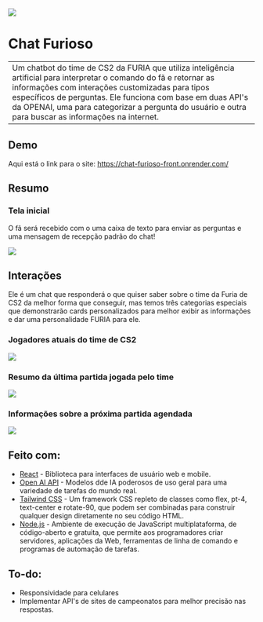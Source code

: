 # ![](https://amorimbreno.github.io/images/conversation.png)
# Chat Furioso
<table>
<tr>
<td>
 Um chatbot do time de CS2 da FURIA que utiliza inteligência artificial para interpretar o comando do fã e retornar as informações com interações customizadas para tipos específicos de perguntas. Ele funciona com base em duas API's da OPENAI, uma para categorizar a pergunta do usuário e outra para buscar as informações na internet. 
</td>
</tr>
</table>

## Demo
Aqui está o link para o site:  https://chat-furioso-front.onrender.com/

## Resumo

### Tela inicial
O fã será recebido com o uma caixa de texto para enviar as perguntas e uma mensagem de recepção padrão do chat!

![](https://amorimbreno.github.io/images/chat-furioso-landing.png)

## Interações
Ele é um chat que responderá o que quiser saber sobre o time da Furia de CS2 da melhor forma que conseguir, mas temos três categorias especiais que demonstrarão cards personalizados para melhor exibir as informações e dar uma personalidade FURIA para ele.

### Jogadores atuais do time de CS2

![](https://amorimbreno.github.io/images/chat-furioso-players-card.png)

### Resumo da última partida jogada pelo time

![](https://amorimbreno.github.io/images/chat-furioso-prev-game-card.png)

### Informações sobre a próxima partida agendada

![](https://amorimbreno.github.io/images/chat-furioso-next-game-with-image.png)

## Feito com:

- [React](https://react.dev/) - Biblioteca para interfaces de usuário web e mobile.
- [Open AI API](https://openai.com/api/) - Modelos dde IA poderosos de uso geral para uma variedade de tarefas do mundo real.
- [Tailwind CSS](https://tailwindcss.com/) - Um framework CSS repleto de classes como flex, pt-4, text-center e rotate-90, que podem ser combinadas para construir qualquer design diretamente no seu código HTML.
- [Node.js](https://nodejs.org/pt) -  Ambiente de execução de JavaScript multiplataforma, de código-aberto e gratuita, que permite aos programadores criar servidores, aplicações da Web, ferramentas de linha de comando e programas de automação de tarefas.

## To-do:
- Responsividade para celulares
- Implementar API's de sites de campeonatos para melhor precisão nas respostas.

